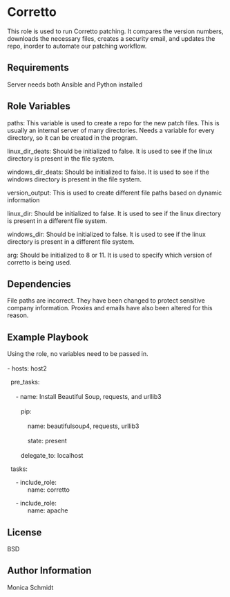 Corretto
=========

This role is used to run Corretto patching. It compares the version numbers, downloads the necessary files, creates a security email, and updates the repo, inorder to automate our patching workflow.


Requirements
------------

Server needs both Ansible and Python installed


Role Variables
--------------

paths: This variable is used to create a repo for the new patch files. This is usually an internal server of many directories. Needs a variable for every directory, so it can be created in the program.

linux_dir_deats: Should be initialized to false. It is used to see if the linux directory is present in the file system.

windows_dir_deats: Should be initialized to false. It is used to see if the windows directory is present in the file system.

version_output: This is used to create different file paths based on dynamic information

linux_dir: Should be initialized to false. It is used to see if the linux directory is present in a different file system.

windows_dir: Should be initialized to false. It is used to see if the linux directory is present in a different file system.

arg: Should be initialized to 8 or 11. It is used to specify which version of corretto is being used.


Dependencies
------------

File paths are incorrect. They have been changed to protect sensitive company information. Proxies and emails have also been altered for this reason.


Example Playbook
----------------

Using the role, no variables need to be passed in.
<br></br>
\- hosts: host2

  &nbsp; pre_tasks:
  <br></br>
    &nbsp; &nbsp; &nbsp;\- name: Install Beautiful Soup, requests, and urllib3 
    <br></br>
    &nbsp; &nbsp; &nbsp; &nbsp; pip: 
    <br></br>
     &nbsp; &nbsp; &nbsp; &nbsp; &nbsp; &nbsp; name: beautifulsoup4, requests, urllib3
    <br></br>
     &nbsp; &nbsp; &nbsp; &nbsp; &nbsp; &nbsp; state: present
    <br></br>
     &nbsp; &nbsp; &nbsp; &nbsp; delegate_to: localhost

  &nbsp; tasks:

   &nbsp; &nbsp; &nbsp;\- include_role:  
   &nbsp; &nbsp; &nbsp; &nbsp; &nbsp; &nbsp; name: corretto

   &nbsp; &nbsp; &nbsp;\- include_role:  
   &nbsp; &nbsp; &nbsp; &nbsp; &nbsp; &nbsp; name: apache


License
-------

BSD


Author Information
------------------

Monica Schmidt


